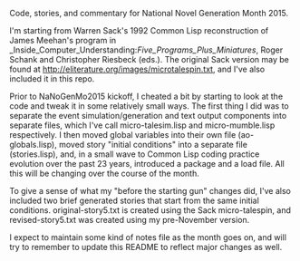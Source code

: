 Code, stories, and commentary for National Novel Generation Month 2015.

I'm starting from Warren Sack's 1992 Common Lisp reconstruction of James Meehan's program in _Inside_Computer_Understanding:_Five_Programs_Plus_Miniatures_, Roger Schank and Christopher Riesbeck (eds.). The original Sack version may be found at http://eliterature.org/images/microtalespin.txt, and I've also included it in this repo.

Prior to NaNoGenMo2015 kickoff, I cheated a bit by starting to look at the code and tweak it in some relatively small ways. The first thing I did was to separate the event simulation/generation and text output components into separate files, which I've call micro-talesim.lisp and micro-mumble.lisp respectively. I then moved global variables into their own file (ao-globals.lisp), moved story "initial conditions" into a separate file (stories.lisp), and, in a small wave to Common Lisp coding practice evolution over the past 23 years, introduced a package and a load file. All this will be changing over the course of the month.

To give a sense of what my "before the starting gun" changes did, I've also included two brief generated stories that start from the same initial conditions. original-story5.txt is created using the Sack micro-talespin, and revised-story5.txt was created using my pre-November version.

I expect to maintain some kind of notes file as the month goes on, and will try to remember to update this README to reflect major changes as well.
